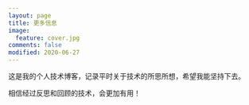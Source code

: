 ```yaml
---
layout: page
title: 更多信息
image:
  feature: cover.jpg
comments: false
modified: 2020-06-27
---
```


这是我的个人技术博客，记录平时关于技术的所思所想，希望我能坚持下去。


相信经过反思和回顾的技术，会更加有用！
